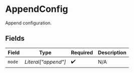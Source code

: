 # AppendConfig

Append configuration.


## Fields

| Field               | Type                | Required            | Description         |
| ------------------- | ------------------- | ------------------- | ------------------- |
| `mode`              | *Literal["append"]* | :heavy_check_mark:  | N/A                 |